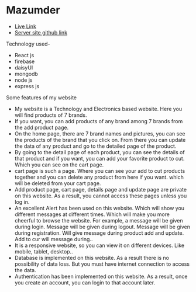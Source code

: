 # Mazumder

- [Live Link](https://assignment-10-8bc7f.web.app/)
 - [Server site github link](https://github.com/monjurBakthMazumder/Assignment-10-server-site)

Technology used-
- React js
- firebase 
- daisyUI 
- mongodb
- node js
- express js


Some features of my website
- My website is a Technology and Electronics based website.  Here you will find products of 7 brands.
- If you want, you can add products of any brand among 7 brands from the add product page.
- On the home page, there are 7 brand names and pictures, you can see the products of the brand that you click on.  From there you can update the data of any product and go to the detailed page of the product.
- By going to the detail page of each product, you can see the details of that product and if you want, you can add your favorite product to cut.  Which you can see on the cart page.
- cart page is such a page.  Where you can see your add to cut products together and you can delete any product from here if you want.  which will be deleted from your cart page.
- Add product page, cart page, details page and update page are private on this website.  As a result, you cannot access these pages unless you log in.
- An excellent Alert has been used on this website.  Which will show you different messages at different times.  Which will make you more cheerful to browse the website.  For example, a message will be given during login.  Message will be given during logout.  Message will be given during registration.  Will give message during product add and update.  Add to cur will message during..
- It is a responsive website, so you can view it on different devices. Like mobile, tablet, desktop..
- Database is implemented on this website.  As a result there is no possibility of data loss.  But you must have internet connection to access the data.
- Authentication has been implemented on this website.  As a result, once you create an account, you can login to that account later.
